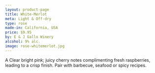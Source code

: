 ```yaml
---
layout: product-page
title: White-Merlot
meta: Light & Off-dry
type: rose
made-in: California, USA
price: $9.95
by: E & J Gallo Winery
alcohol: 9% alc.
image: rose-whitemerlot.jpg
---
```


A Clear bright pink; juicy cherry notes complimenting fresh raspberries, leading to a crisp finish. Pair with barbecue, seafood or spicy recipes. 